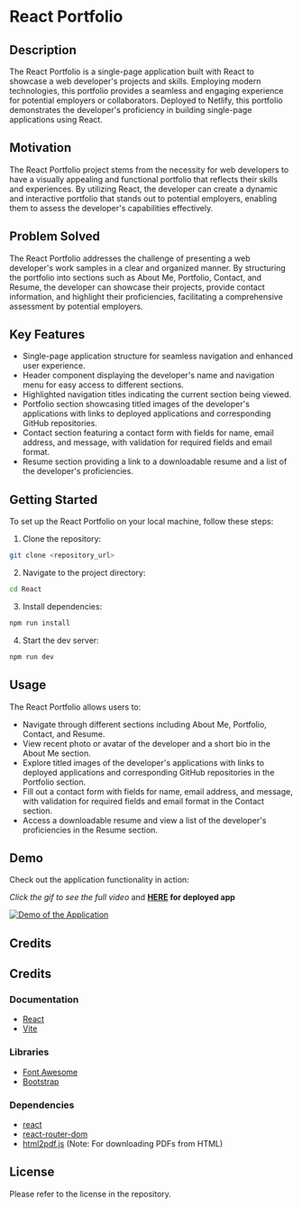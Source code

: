 # React Portfolio

## Description

The React Portfolio is a single-page application built with React to showcase a web developer's projects and skills. Employing modern technologies, this portfolio provides a seamless and engaging experience for potential employers or collaborators. Deployed to Netlify, this portfolio demonstrates the developer's proficiency in building single-page applications using React.

## Motivation

The React Portfolio project stems from the necessity for web developers to have a visually appealing and functional portfolio that reflects their skills and experiences. By utilizing React, the developer can create a dynamic and interactive portfolio that stands out to potential employers, enabling them to assess the developer's capabilities effectively.

## Problem Solved

The React Portfolio addresses the challenge of presenting a web developer's work samples in a clear and organized manner. By structuring the portfolio into sections such as About Me, Portfolio, Contact, and Resume, the developer can showcase their projects, provide contact information, and highlight their proficiencies, facilitating a comprehensive assessment by potential employers.

## Key Features

- Single-page application structure for seamless navigation and enhanced user experience.
- Header component displaying the developer's name and navigation menu for easy access to different sections.
- Highlighted navigation titles indicating the current section being viewed.
- Portfolio section showcasing titled images of the developer's applications with links to deployed applications and corresponding GitHub repositories.
- Contact section featuring a contact form with fields for name, email address, and message, with validation for required fields and email format.
- Resume section providing a link to a downloadable resume and a list of the developer's proficiencies.

## Getting Started

To set up the React Portfolio on your local machine, follow these steps:

1. Clone the repository:


```bash
git clone <repository_url>

```

2. Navigate to the project directory:

```bash
cd React

```

3. Install dependencies:

```bash
npm run install

```

4. Start the dev server:

```bash
npm run dev

```

## Usage

The React Portfolio allows users to:
- Navigate through different sections including About Me, Portfolio, Contact, and Resume.
- View recent photo or avatar of the developer and a short bio in the About Me section.
- Explore titled images of the developer's applications with links to deployed applications and corresponding GitHub repositories in the Portfolio section.
- Fill out a contact form with fields for name, email address, and message, with validation for required fields and email format in the Contact section.
- Access a downloadable resume and view a list of the developer's proficiencies in the Resume section.

## Demo

Check out the application functionality in action: 

*Click the gif to see the full video* and **[HERE](https://kevinpierce.netlify.app/) for deployed app**

[![Demo of the Application](images/demo.gif)](https://drive.google.com/file/d/1jkxg8xcyCRwB-q9hc2f3zYhfnYz6Xs98/view)


## Credits

## Credits

### Documentation

- [React](https://reactjs.org/)
- [Vite](https://vitejs.dev/)

### Libraries

- [Font Awesome](https://fontawesome.com/)
- [Bootstrap](https://getbootstrap.com/)

### Dependencies

- [react](https://www.npmjs.com/package/react)
- [react-router-dom](https://www.npmjs.com/package/react-router-dom)
- [html2pdf.js](https://www.npmjs.com/package/html2pdf.js) (Note: For downloading PDFs from HTML)


## License

Please refer to the license in the repository.